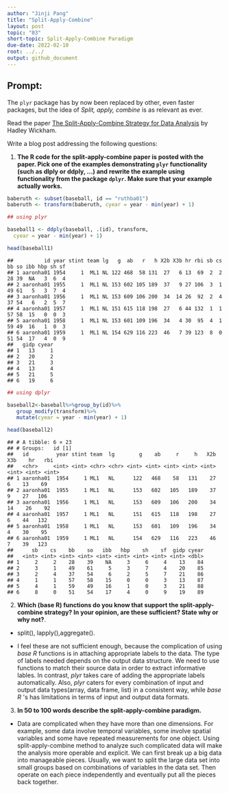 ```yaml
---
author: "Jinji Pang"
title: "Split-Apply-Combine"
layout: post
topic: "03"
short-topic: Split-Apply-Combine Paradigm
due-date: 2022-02-10
root: ../../
output: github_document
---
```


## Prompt:

The `plyr` package has by now been replaced by other, even faster packages, but the idea of *Split, apply, combine* is as relevant as ever.

Read the paper [The Split-Apply-Combine Strategy for Data Analysis](https://www.jstatsoft.org/article/view/v040i01) by Hadley Wickham.


Write a blog post addressing the following questions: 

1. **The R code for the split-apply-combine paper is posted with the paper. Pick one of the examples demonstrating `plyr` functionality (such as dlply or ddply, ...) and rewrite the example using functionality from the package `dplyr`. Make sure that your example actually works.**







```r
baberuth <- subset(baseball, id == "ruthba01")
baberuth <- transform(baberuth, cyear = year - min(year) + 1)

## using plyr 

baseball1 <- ddply(baseball, .(id), transform, 
  cyear = year - min(year) + 1)

head(baseball1)
```

```
##          id year stint team lg   g  ab   r   h X2b X3b hr rbi sb cs bb so ibb hbp sh sf
## 1 aaronha01 1954     1  ML1 NL 122 468  58 131  27   6 13  69  2  2 28 39  NA   3  6  4
## 2 aaronha01 1955     1  ML1 NL 153 602 105 189  37   9 27 106  3  1 49 61   5   3  7  4
## 3 aaronha01 1956     1  ML1 NL 153 609 106 200  34  14 26  92  2  4 37 54   6   2  5  7
## 4 aaronha01 1957     1  ML1 NL 151 615 118 198  27   6 44 132  1  1 57 58  15   0  0  3
## 5 aaronha01 1958     1  ML1 NL 153 601 109 196  34   4 30  95  4  1 59 49  16   1  0  3
## 6 aaronha01 1959     1  ML1 NL 154 629 116 223  46   7 39 123  8  0 51 54  17   4  0  9
##   gidp cyear
## 1   13     1
## 2   20     2
## 3   21     3
## 4   13     4
## 5   21     5
## 6   19     6
```

```r
## using dplyr

baseball2<-baseball%>%group_by(id)%>%
   group_modify(transform)%>%
   mutate(cyear = year - min(year) + 1)

head(baseball2)
```

```
## # A tibble: 6 × 23
## # Groups:   id [1]
##   id         year stint team  lg        g    ab     r     h   X2b   X3b    hr   rbi
##   <chr>     <int> <int> <chr> <chr> <int> <int> <int> <int> <int> <int> <int> <int>
## 1 aaronha01  1954     1 ML1   NL      122   468    58   131    27     6    13    69
## 2 aaronha01  1955     1 ML1   NL      153   602   105   189    37     9    27   106
## 3 aaronha01  1956     1 ML1   NL      153   609   106   200    34    14    26    92
## 4 aaronha01  1957     1 ML1   NL      151   615   118   198    27     6    44   132
## 5 aaronha01  1958     1 ML1   NL      153   601   109   196    34     4    30    95
## 6 aaronha01  1959     1 ML1   NL      154   629   116   223    46     7    39   123
##      sb    cs    bb    so   ibb   hbp    sh    sf  gidp cyear
##   <int> <int> <int> <int> <int> <int> <int> <int> <int> <dbl>
## 1     2     2    28    39    NA     3     6     4    13    84
## 2     3     1    49    61     5     3     7     4    20    85
## 3     2     4    37    54     6     2     5     7    21    86
## 4     1     1    57    58    15     0     0     3    13    87
## 5     4     1    59    49    16     1     0     3    21    88
## 6     8     0    51    54    17     4     0     9    19    89
```



2. **Which (base R) functions do you know that support the split-apply-combine strategy? In your opinion, are these sufficient? State why or why not?**. 

- split(), lapply(),aggregate().

- I feel these are not sufficient enough, because the complication of using *base R* functions is in attaching appropriate labels to the data. The type of labels needed depends on the output data structure. We need to use functions to match their source data in order to extract informative lables. In contrast, *plyr* takes care of adding the appropriate labels automatically. Also, *plyr* caters for every combination of input and output data types(array, data frame, list) in a consistent way, while *base R* 's has limitations in terms of input and output data formats.


3. **In 50 to 100 words describe the split-apply-combine paradigm.**

- Data are complicated when they have more than one dimensions. For example, some data involve temporal variables, some involve spatial variables and some have repeated measurements for one object. Using split-apply-combine method to analyze such complicated data will make the analysis more operable and explicit. We can first break up a big data into manageable pieces. Usually, we want to split the large data set into small groups based on combinations of variables in the data set. Then operate on each piece independently and eventually put all the pieces back together.



